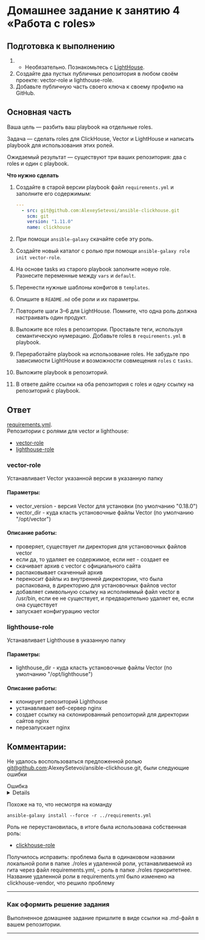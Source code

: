 # Домашнее задание к занятию 4 «Работа с roles»

## Подготовка к выполнению

1. * Необязательно. Познакомьтесь с [LightHouse](https://youtu.be/ymlrNlaHzIY?t=929).
2. Создайте два пустых публичных репозитория в любом своём проекте: vector-role и lighthouse-role.
3. Добавьте публичную часть своего ключа к своему профилю на GitHub.

## Основная часть

Ваша цель — разбить ваш playbook на отдельные roles. 

Задача — сделать roles для ClickHouse, Vector и LightHouse и написать playbook для использования этих ролей. 

Ожидаемый результат — существуют три ваших репозитория: два с roles и один с playbook.

**Что нужно сделать**

1. Создайте в старой версии playbook файл `requirements.yml` и заполните его содержимым:

   ```yaml
   ---
     - src: git@github.com:AlexeySetevoi/ansible-clickhouse.git
       scm: git
       version: "1.11.0"
       name: clickhouse 
   ```

2. При помощи `ansible-galaxy` скачайте себе эту роль.
3. Создайте новый каталог с ролью при помощи `ansible-galaxy role init vector-role`.
4. На основе tasks из старого playbook заполните новую role. Разнесите переменные между `vars` и `default`. 
5. Перенести нужные шаблоны конфигов в `templates`.
6. Опишите в `README.md` обе роли и их параметры.
7. Повторите шаги 3–6 для LightHouse. Помните, что одна роль должна настраивать один продукт.
8. Выложите все roles в репозитории. Проставьте теги, используя семантическую нумерацию. Добавьте roles в `requirements.yml` в playbook.
9. Переработайте playbook на использование roles. Не забудьте про зависимости LightHouse и возможности совмещения `roles` с `tasks`.
10. Выложите playbook в репозиторий.
11. В ответе дайте ссылки на оба репозитория с roles и одну ссылку на репозиторий с playbook.

## Ответ
[requirements.yml](requirements.yml). <br />
Репозитории с ролями для vector и lighthouse:
- [vector-role](https://github.com/Scandr/vector-role.git)
- [lighthouse-role](https://github.com/Scandr/lighthouse-role.git)

### vector-role
Устанавливает Vector указанной версии в указанную папку
#### Параметры: 
- vector_version - версия Vector для установки (по умолчанию "0.18.0")
- vector_dir - куда класть установочные файлы Vector (по умолчанию "/opt/vector")
#### Описание работы:
* проверяет, существует ли директория для установочных файлов vector
* если да, то удаляет ее содержимое, если нет - создает ее
* скачивает архив с vector с официального сайта 
* распаковывает скаченный архив
* переносит файлы из внутренней дикректории, что была распакована, в директорию для установочных файлов vector
* добавляет символьную ссылку на исполняемый файл vector в /usr/bin, если ее не существует, и предварительно удаляет ее, если она существует
* запускает конфигурацию vector

### lighthouse-role
Устанавливает Lighthouse в указанную папку
#### Параметры:
- lighthouse_dir - куда класть установочные файлы Vector (по умолчанию "/opt/lighthouse")
#### Описание работы:
* клонирует репозиторий Lighthouse
* устанавливает веб-сервер nginx
* создает ссылку на склонированный репозиторий для директории сайтов nginx
* перезапускает nginx

## Комментарии:
Не удалось воспользоваться предложенной ролью git@github.com:AlexeySetevoi/ansible-clickhouse.git, были следующие ошибки

<summary>Ошибка</summary>
<details>

```
│ PLAY [clickhouse] **************************************************************
│
│ TASK [Gathering Facts] *********************************************************
│ ok: [clickhouse01.netology.yc]
│
│ TASK [clickhouse : Get clickhouse distrib] *************************************
│ changed: [clickhouse01.netology.yc]
│
│ TASK [clickhouse : Get clickhouse distrib] *************************************
│ fatal: [clickhouse01.netology.yc]: FAILED! => {}
│
│ MSG:
│
│ 'clickhouse_packages' is undefined. 'clickhouse_packages' is undefined
│
│ TASK [clickhouse : Get clickhouse distrib] *************************************
│ ok: [clickhouse01.netology.yc]
│
│ TASK [clickhouse : Flush handlers] *********************************************
│
│ RUNNING HANDLER [clickhouse : Start clickhouse service] ************************
│ fatal: [clickhouse01.netology.yc]: FAILED! => {
│     "changed": false
│ }
│
│ MSG:
│
│ Could not find the requested service clickhouse-server: host

```

</details>

Похоже на то, что несмотря на команду 
```
ansible-galaxy install --force -r ../requirements.yml
```
Роль не переустановилась, в итоге была использована собственная роль:
- [clickhouse-role](https://github.com/Scandr/clickhouse-role.git)

Получилось исправить: проблема была в одинаковом названии локальной роли в папке ./roles и удаленной роли, устанавливаемой из гита через файл requirements.yml, - роль в папке ./roles приоритетнее. Название удаленной роли в requirements.yml было изменено на clickhouse-vendor, что решило проблему

---

### Как оформить решение задания

Выполненное домашнее задание пришлите в виде ссылки на .md-файл в вашем репозитории.

---
